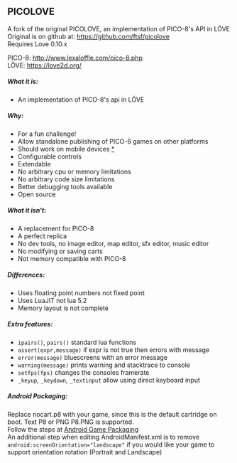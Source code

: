 PICOLOVE
--------

A fork of the original PICOLOVE, an implementation of PICO-8's API in LÖVE  
Original is on github at: https://github.com/ftsf/picolove  
Requires Love 0.10.x

PICO-8: http://www.lexaloffle.com/pico-8.php  
LÖVE: https://love2d.org/

##### What it is:

 * An implementation of PICO-8's api in LÖVE

##### Why:

 * For a fun challenge!
 * Allow standalone publishing of PICO-8 games on other platforms
  * Should work on mobile devices [*](#android-packaging)
 * Configurable controls
 * Extendable
 * No arbitrary cpu or memory limitations
 * No arbitrary code size limitations
 * Better debugging tools available
 * Open source

##### What it isn't:

 * A replacement for PICO-8
 * A perfect replica
 * No dev tools, no image editor, map editor, sfx editor, music editor
 * No modifying or saving carts
 * Not memory compatible with PICO-8

##### Differences:

 * Uses floating point numbers not fixed point
 * Uses LuaJIT not lua 5.2
 * Memory layout is not complete

##### Extra features:

 * `ipairs()`, `pairs()` standard lua functions
 * `assert(expr,message)` if expr is not true then errors with message
 * `error(message)` bluescreens with an error message
 * `warning(message)` prints warning and stacktrace to console
 * `setfps(fps)` changes the consoles framerate
 * `_keyup`, `_keydown`, `_textinput` allow using direct keyboard input

##### Android Packaging:

Replace nocart.p8 with your game, since this is the default cartridge on boot. Text P8 or PNG P8.PNG is supported.  
Follow the steps at [Android Game Packaging](https://bitbucket.org/MartinFelis/love-android-sdl2/wiki/Game_Packaging)  
An additional step when editing AndroidManifest.xml is to remove ```android:screenOrientation="landscape"``` if you would like your game to support orientation rotation (Portrait and Landscape)
